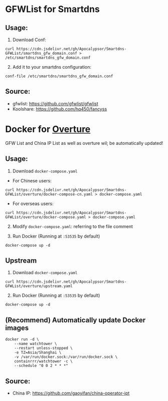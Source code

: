 # GFWList for Smartdns
## Usage:
1. Download Conf: 
```
curl https://cdn.jsdelivr.net/gh/Apocalypsor/Smartdns-GFWList/smartdns_gfw_domain.conf > /etc/smartdns/smartdns_gfw_domain.conf
```

2. Add it to your smartdns configuration:
```
conf-file /etc/smartdns/smartdns_gfw_domain.conf
```

## Source:
+ gfwlist: https://github.com/gfwlist/gfwlist
+ Koolshare: https://github.com/hq450/fancyss

# Docker for [Overture](https://github.com/shawn1m/overture)

GFW List and China IP List as well as overture wil; be automatically updated!

## Usage:
1. Download `docker-compose.yaml`
+ For Chinese users:
```
curl https://cdn.jsdelivr.net/gh/Apocalypsor/Smartdns-GFWList/overture/docker-compose-cn.yaml > docker-compose.yaml
```
+ For overseas users:
```
curl https://cdn.jsdelivr.net/gh/Apocalypsor/Smartdns-GFWList/overture/docker-compose.yaml > docker-compose.yaml
```

2. Modify `docker-compose.yaml`: referring to the file comment

3. Run Docker (Running at `:53535` by default)
```
docker-compose up -d
```

## Upstream
1. Download `docker-compose.yaml`
```
curl https://cdn.jsdelivr.net/gh/Apocalypsor/Smartdns-GFWList/overture/upstream.yaml
```
2. Run Docker (Running at `:53535` by default)
```
docker-compose up -d
```

## (Recommend) Automatically update Docker images
```
docker run -d \
    --name watchtower \
    --restart unless-stopped \
    -e TZ=Asia/Shanghai \
    -v /var/run/docker.sock:/var/run/docker.sock \
    containrrr/watchtower -c \
    --schedule "0 0 2 * * *"
```

## Source:
+ China IP: https://github.com/gaoyifan/china-operator-ipt

